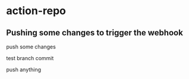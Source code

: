 # action-repo

## Pushing some changes to trigger the webhook 

push some changes

test branch commit

push anything